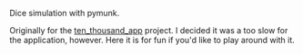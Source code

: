 Dice simulation with pymunk.

Originally for the [ten_thousand_app](https://github.com/llpk79/ten-thousand-app) project. I decided it was a too slow 
for the application, however. Here it is for fun if you'd like to play around with it.
